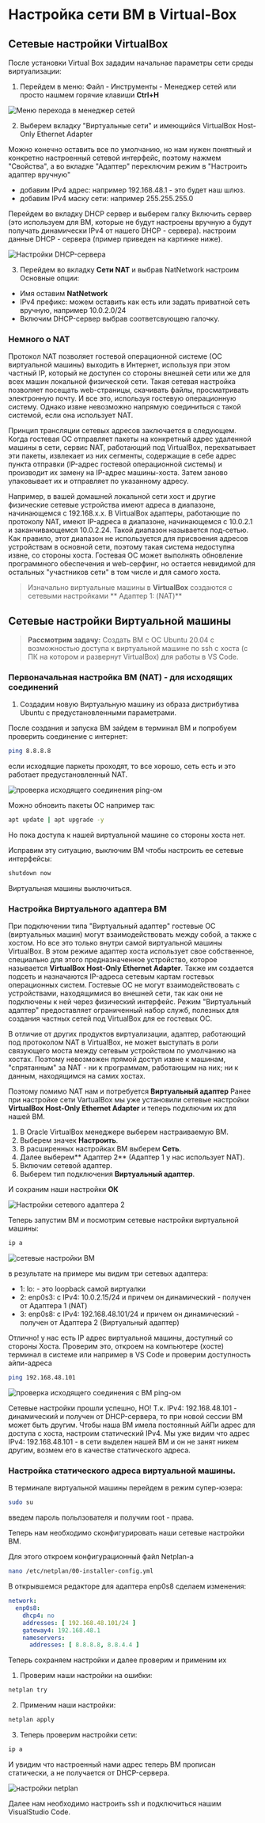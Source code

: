 # Настройка сети ВМ в Virtual-Box

## Сетевые настройки VirtualBox

После установки Virtual Box зададим начальнае параметры сети среды виртуализации:

1. Перейдем в меню: Файл - Инструменты - Менеджер сетей или просто нашмем горячие клавиши **Ctrl+H**

![Меню перехода в менеджер сетей](/images/vbsettings-1.jpg)

2. Выберем вкладку "Виртуальные сети" и имеющийся VirtualBox Host-Only Ethernet Adapter

Можно конечно оставить все по умолчанию, но нам нужен понятный и конкретно настроенный сетевой 
интерфейс, поэтому нажмем "Свойства", а во вкладке "Адаптер" переключим режим в "Настроить адаптер вручную"
 - добавим IPv4 адрес: например 192.168.48.1 - это будет наш шлюз.
 - добавим IPv4 маску сети: например 255.255.255.0

Перейдем во вкладку DHCP сервер и выберем галку Включить сервер (это используем для ВМ, которые не будут настроены вручную а будут получать динамически IPv4 от нашего DHCP - сервера). настроим данные DHCP - сервера (пример приведен на картинке ниже).

![Настройки DHCP-сервера](/images/vbsettings-2.jpg)

3. Перейдем во вкладку **Сети NAT** и выбрав NatNetwork настроим Основные опции:
 - Имя оставим **NatNetwork**
 - IPv4 префикс: можем оставить как есть или задать  приватной сеть вручную, например 10.0.2.0/24
 - Включим DHCP-сервер выбрав соответсвующею галочку.

### Немного о NAT

Протокол NAT позволяет гостевой операционной системе (ОС виртуальной машины) выходить в Интернет, используя при этом частный IP, который не доступен со стороны внешней сети или же для всех машин локальной физической сети. Такая сетевая настройка позволяет посещать web-страницы, скачивать файлы, просматривать электронную почту. И все это, используя гостевую операционную систему. Однако извне невозможно напрямую соединиться с такой системой, если она использует NAT.

Принцип трансляции сетевых адресов заключается в следующем. Когда гостевая ОС отправляет пакеты на конкретный адрес удаленной машины в сети, сервис NAT, работающий под VirtualBox, перехватывает эти пакеты, извлекает из них сегменты, содержащие в себе адрес пункта отправки (IP-адрес гостевой операционной системы) и производит их замену на IP-адрес машины-хоста. Затем заново упаковывает их и отправляет по указанному адресу.

Например, в вашей домашней локальной сети хост и другие физические сетевые устройства имеют адреса в диапазоне, начинающемся с 192.168.х.х. В VirtualBox адаптеры, работающие по протоколу NAT, имеют IP-адреса в диапазоне, начинающемся с 10.0.2.1 и заканчивающемся 10.0.2.24. Такой диапазон называется под-сетью. Как правило, этот диапазон не используется для присвоения адресов устройствам в основной сети, поэтому такая система недоступна извне, со стороны хоста. Гостевая ОС может выполнять обновление программного обеспечения и web-серфинг, но остается невидимой для остальных "участников сети" в том числе и для самого хоста.

> Изначально виртуальные машины в **VirtualBox** создаются с сетевыми настройками ** Адаптер 1: (NAT)**

## Сетевые настройки Виртуальной машины

> **Рассмотрим задачу:** Создать ВМ с ОС Ubuntu 20.04 с возможностью доступа к виртуальной машине по ssh с хоста (с ПК на котором и развернут VirtualBox) для работы в VS Code.

### Первоначальная настройка ВМ (NAT) - для исходящих соединений

1. Создадим новую Виртуальную машину из образа дистрибутива Ubuntu с предустановленными параметрами.

После создания и запуска ВМ зайдем в терминал ВМ и попробуем проверить соединение с интернет:

```sh
ping 8.8.8.8
```
если исходящие паркеты проходят, то все хорошо, сеть есть и это работает предустановленный NAT.

![проверка исходящего соединения ping-ом](/images/vbsettings-3.jpg)

Можно обновить пакеты ОС например так:
```sh
apt update | apt upgrade -y
```

Но пока доступа к нашей виртуальной машине со стороны хоста нет.

Исправим эту ситуацию, выключим ВМ чтобы настроить ее сетевые интерфейсы:

```sh
shutdown now
```
Виртуальная машины выключиться.

### Настройка Виртуального адаптера ВМ

При подключении типа "Виртуальный адаптер" гостевые ОС (виртуальных машин) могут взаимодействовать между собой, а также с хостом. Но все это только внутри самой виртуальной машины VirtualBox. В этом режиме адаптер хоста использует свое собственное, специально для этого предназначенное устройство, которое называется **VirtualBox Host-Only Ethernet Adapter**. Также им создается подсеть и назначаются IP-адреса сетевым картам гостевых операционных систем. Гостевые ОС не могут взаимодействовать с устройствами, находящимися во внешней сети, так как они не подключены к ней через физический интерфейс. Режим "Виртуальный адаптер" предоставляет ограниченный набор служб, полезных для создания частных сетей под VirtualBox для ее гостевых ОС.

В отличие от других продуктов виртуализации, адаптер, работающий под протоколом NAT в VirtualBox, не может выступать в роли связующего моста между сетевым устройством по умолчанию на хостах. Поэтому невозможен прямой доступ извне к машинам, "спрятанным" за NAT - ни к программам, работающим на них; ни к данным, находящимся на самих хостах. 

Поэтому помимо NAT нам и потребуется **Виртуальный адаптер** 
Ранее при настройке сети VartualBox мы уже установили сетевые настройки **VirtualBox Host-Only Ethernet Adapter** и теперь подключим их для нашей ВМ.

1. В Oracle VirtualBox менеджере выберем настраиваемую ВМ.
2. Выберем значек **Настроить**.
3. В расширенных настройках ВМ выберем **Сеть**.
4. Далее выберем** Адаптер 2** (Адаптер 1 у нас использует NAT).
5. Включим сетевой адаптер.
6. Выберем тип подключения **Виртуальный адаптер**.

И сохраним наши настройки **ОК**

![Настройки сетевого адаптера 2](/images/vbsettings-4.jpg)

Теперь запустим ВМ и посмотрим сетевые настройки виртуальной машины:

```sh
ip a
```

![сетевые настройки ВМ](/images/vbsettings-5.jpg)

в результате на примере мы видим три сетевых адаптера:
- 1: lo: - это loopback самой виртуалки
- 2: enp0s3: с IPv4: 10.0.2.15/24 и причем он динамический - получен от Адаптера 1 (NAT)
- 3: enp0s8: с IPv4: 192.168.48.101/24 и причем он динамический - получен от Адаптера 2 (Виртуальный адаптер)

Отлично! у нас есть IP адрес виртуальной машины, доступный со стороны Хоста.
Проверим это, откроем на компьютере (хосте) терминал в системе или например в VS Code и проверим доступность айпи-адреса


```sh
ping 192.168.48.101
```

![проверка исходящего соединения c ВМ ping-ом](/images/vbsettings-6.jpg)

Сетевые настройки прошли успешно, НО! Т.к. IPv4: 192.168.48.101 - динамический и получен от DHCP-сервера, то при новой сессии ВМ может быть другим. Чтобы наша ВМ имела постоянный АйПи адрес для доступа с хоста, настроим статический IPv4. Мы уже видим что адрес IPv4: 192.168.48.101 - в сети выделен нашей ВМ и он не занят никем другим, возмем его в качестве статического адреса.

### Настройка статического адреса виртуальной машины.

В терминале виртуальной машины перейдем в режим супер-юзера:
```sh
sudo su
```
введем пароль польлзователя и получим root - права.

Теперь нам необходимо сконфигурировать наши сетевые настройки ВМ.

Для этого откроем конфигурационный файл Netplan-а

```sh
nano /etc/netplan/00-installer-config.yml
```

В открывшемся редакторе для адаптера enp0s8 сделаем изменения:

```yaml
network:
  enp0s8:
    dhcp4: no
    addresses: [ 192.168.48.101/24 ]
    gateway4: 192.168.48.1
    nameservers:
      addresses: [ 8.8.8.8, 8.8.4.4 ]
```

Теперь сохраняем настройки и далее проверим и применим их
1. Проверим наши настройки на ошибки:
```sh
netplan try
```
2. Применим наши настройки:
```sh
netplan apply
```

3. Теперь проверим настройки сети:

```sh
ip a
```

И увидим что настроенный нами адрес теперь ВМ прописан статически, а не получается от DHCP-сервера.

![настройки netplan](/images/vbsettings-7.jpg)

Далее нам необходимо настроить ssh и подключиться нашим VisualStudio Code.